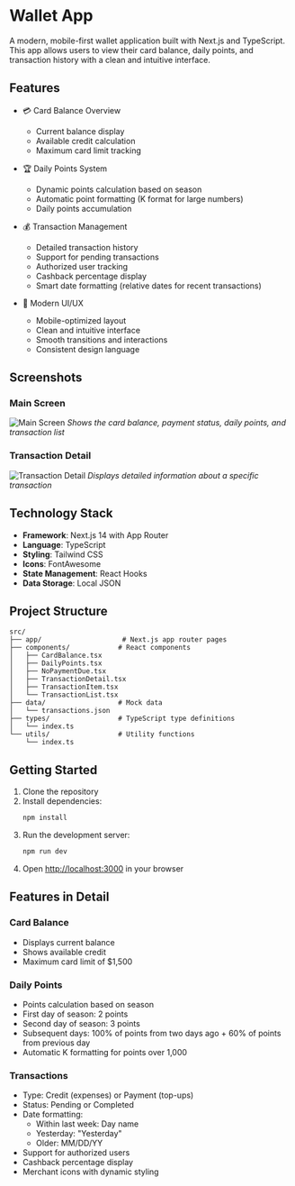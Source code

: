 # Wallet App

A modern, mobile-first wallet application built with Next.js and TypeScript. This app allows users to view their card balance, daily points, and transaction history with a clean and intuitive interface.

## Features

- 💳 Card Balance Overview

  - Current balance display
  - Available credit calculation
  - Maximum card limit tracking

- 🏆 Daily Points System

  - Dynamic points calculation based on season
  - Automatic point formatting (K format for large numbers)
  - Daily points accumulation

- 💰 Transaction Management

  - Detailed transaction history
  - Support for pending transactions
  - Authorized user tracking
  - Cashback percentage display
  - Smart date formatting (relative dates for recent transactions)

- 🎨 Modern UI/UX
  - Mobile-optimized layout
  - Clean and intuitive interface
  - Smooth transitions and interactions
  - Consistent design language

## Screenshots

### Main Screen

![Main Screen](./IMG_1060.png)
_Shows the card balance, payment status, daily points, and transaction list_

### Transaction Detail

![Transaction Detail](./IMG_1061.png)
_Displays detailed information about a specific transaction_

## Technology Stack

- **Framework**: Next.js 14 with App Router
- **Language**: TypeScript
- **Styling**: Tailwind CSS
- **Icons**: FontAwesome
- **State Management**: React Hooks
- **Data Storage**: Local JSON

## Project Structure

```
src/
├── app/                    # Next.js app router pages
├── components/            # React components
│   ├── CardBalance.tsx
│   ├── DailyPoints.tsx
│   ├── NoPaymentDue.tsx
│   ├── TransactionDetail.tsx
│   ├── TransactionItem.tsx
│   └── TransactionList.tsx
├── data/                  # Mock data
│   └── transactions.json
├── types/                 # TypeScript type definitions
│   └── index.ts
└── utils/                 # Utility functions
    └── index.ts
```

## Getting Started

1. Clone the repository
2. Install dependencies:
   ```bash
   npm install
   ```
3. Run the development server:
   ```bash
   npm run dev
   ```
4. Open [http://localhost:3000](http://localhost:3000) in your browser

## Features in Detail

### Card Balance

- Displays current balance
- Shows available credit
- Maximum card limit of $1,500

### Daily Points

- Points calculation based on season
- First day of season: 2 points
- Second day of season: 3 points
- Subsequent days: 100% of points from two days ago + 60% of points from previous day
- Automatic K formatting for points over 1,000

### Transactions

- Type: Credit (expenses) or Payment (top-ups)
- Status: Pending or Completed
- Date formatting:
  - Within last week: Day name
  - Yesterday: "Yesterday"
  - Older: MM/DD/YY
- Support for authorized users
- Cashback percentage display
- Merchant icons with dynamic styling
